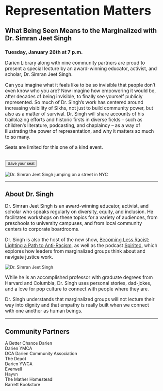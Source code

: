 <div class="text-center margin-bottom-40">
<h1 class="title-center" style="font-weight:bolder; font-size:3em; margin-bottom: 20px;">Representation Matters</h1>
<h2 class="title-v2 title-center">
What Being Seen Means to the Marginalized with Dr. Simran Jeet Singh</h2>
</div>

<div class="margin-bottom-40"></div>

<h3>Tuesday, January 26th at 7 p.m.</h3>
<div class="row">
<div class="col-md-5">

<p style="font-size:1.1em !important;">Darien Library along with nine community partners are proud to present a special lecture by an award-winning educator, activist, and scholar, Dr. Simran Jeet Singh.</p>

<p style="font-size:1.1em !important;">Can you imagine what it feels like to be so invisible that people don’t even know who you are? Now imagine how empowering it would be, after decades of being invisible, to finally see yourself publicly represented. So much of Dr. Singh’s work has centered around increasing visibility of Sikhs, not just to build community power, but also as a matter of survival. Dr. Singh will share accounts of his trailblazing efforts and historic firsts in diverse fields – such as children’s literature, podcasting, and chaplaincy – as a way of illustrating the power of representation, and why it matters so much to so many.</p>

<p style="font-size:1.1em !important;">Seats are limited for this one of a kind event.</p>
<br />
<a href="http://dar.to/38dOxXU"><button class="btn-u btn-u-lg btn-u-dark-blue" type="button">Save your seat</button></a>
<br />
<br />
</div>
<div class="col-md-7">
<img class="img-responsive center-block" src="/uploads/departments/adults/singh_jump.jpg" alt="Dr. Simran Jeet Singh jumping on a street in NYC" />
</div>
</div>

<div class="margin-bottom-30"></div>

<hr />

<h2>About Dr. Singh</h2>
<div class="row">
<div class="col-md-5">

<p style="font-size:1.1em !important;">Dr. Simran Jeet Singh is an award-winning educator, activist, and scholar who speaks regularly on diversity, equity, and inclusion. He facilitates workshops on these topics for a variety of audiences, from preschools to university campuses, and from local community centers to corporate boardrooms.</p>

<p style="font-size:1.1em !important;">Dr. Singh is also the host of the new show, <a href="http://dar.to/382Jfgw">Becoming Less Racist: Lighting a Path to Anti-Racism</a>, as well as the podcast <a href="http://dar.to/3qYaMst">Spirited</a>, which explores how leaders from marginalized groups think about and navigate justice work.</p>

</div>
<div class="col-md-3">
<img class="img-responsive center-block" src="/uploads/departments/adults/simran_jeet_singh_headshot.png" alt="Dr. Simran Jeet Singh" />
<br />
</div>
<div class="col-md-4">

<p style="font-size:1.1em !important;">While he is an accomplished professor with graduate degrees from Harvard and Columbia, Dr. Singh uses personal stories, dad-jokes, and a love for pop culture to connect with people where they are.</p>

<p style="font-size:1.1em !important;">Dr. Singh understands that marginalized groups will not lecture their way into dignity and that empathy is really built when we connect with one another as human beings.</p>

</div>
</div>

<div class="margin-bottom-30"></div>

<hr />

<h2>Community Partners</h2>

<div class="row">
<div class="col-md-4">
A Better Chance Darien
</div>
<div class="col-md-4">
Darien YMCA
</div>
<div class="col-md-4">
DCA Darien Community Association
</div>
</div>
<div class="row">
<div class="col-md-4">
The Depot
</div>
<div class="col-md-4">
Darien YWCA
</div>
<div class="col-md-4">
Everwell
</div>
</div>
<div class="row">
<div class="col-md-4">
Hayvn
</div>
<div class="col-md-4">
The Mather Homestead
</div>
<div class="col-md-4">
Barrett Bookstore
</div>
</div>